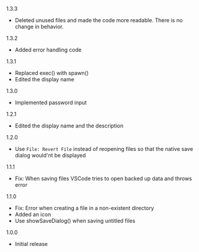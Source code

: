 1.3.3
- Deleted unused files and made the code more readable. There is no change in behavior.

1.3.2
- Added error handling code

1.3.1
- Replaced exec() with spawn()
- Edited the display name

1.3.0
- Implemented password input

1.2.1
- Edited the display name and the description

1.2.0
- Use `File: Revert File` instead of reopening files so that the native save dialog would'nt be displayed

1.1.1
- Fix: When saving files VSCode tries to open backed up data and throws error

1.1.0
- Fix: Error when creating a file in a non-existent directory 
- Added an icon
- Use showSaveDialog() when saving untitled files

1.0.0
- Initial release
